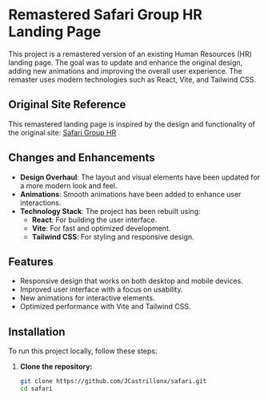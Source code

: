 # Remastered Safari Group HR Landing Page

This project is a remastered version of an existing Human Resources (HR) landing page. The goal was to update and enhance the original design, adding new animations and improving the overall user experience. The remaster uses modern technologies such as React, Vite, and Tailwind CSS.

## Original Site Reference

This remastered landing page is inspired by the design and functionality of the original site:
[Safari Group HR](https://safari-group.com/)

## Changes and Enhancements

- **Design Overhaul**: The layout and visual elements have been updated for a more modern look and feel.
- **Animations**: Smooth animations have been added to enhance user interactions.
- **Technology Stack**: The project has been rebuilt using:
  - **React**: For building the user interface.
  - **Vite**: For fast and optimized development.
  - **Tailwind CSS**: For styling and responsive design.

## Features

- Responsive design that works on both desktop and mobile devices.
- Improved user interface with a focus on usability.
- New animations for interactive elements.
- Optimized performance with Vite and Tailwind CSS.

## Installation

To run this project locally, follow these steps:

1. **Clone the repository:**

   ```bash
   git clone https://github.com/JCastrillonx/safari.git
   cd safari
